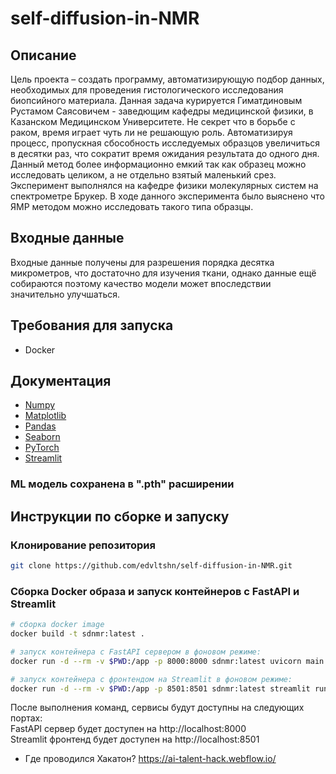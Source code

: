 # self-diffusion-in-NMR

## Описание
Цель проекта – создать программу, автоматизирующую подбор данных, необходимых для проведения гистологического исследования биопсийного материала.
Данная задача курируется Гиматдиновым Рустамом Саясовичем - заведющим кафедры медицинской физики, в Казанском Медицинском Университете.
Не секрет что в борьбе с раком, время играет чуть ли не решающую роль. Автоматизируя процесс, пропускная сбособность исследуемых образцов увеличиться в десятки раз, что сократит время ожидания результата до одного дня. Данный метод более информационно емкий так как образец можно исследовать целиком, а не отдельно взятый маленький срез.
Эксперимент выполнялся на кафедре физики молекулярных систем на спектрометре Брукер. В ходе данного эксперимента было выяснено что ЯМР методом можно исследовать такого типа образцы.

## Входные данные
Входные данные получены для разрешения порядка десятка микрометров, что достаточно для изучения ткани, однако данные ещё собираются поэтому качество модели может впоследствии значительно улучшаться.

## Требования для запуска
- Docker

## Документация
- [Numpy](https://numpy.org/doc/)
- [Matplotlib](https://matplotlib.org/stable/index.html)
- [Pandas](https://pandas.pydata.org/docs/index.html)
- [Seaborn](https://seaborn.pydata.org/)
- [PyTorch](https://pytorch.org/docs/stable/index.html)
- [Streamlit](https://docs.streamlit.io/library/get-started/)

### ML модель сохранена в ".pth" расширении


## Инструкции по сборке и запуску

### Клонирование репозитория

```bash
git clone https://github.com/edvltshn/self-diffusion-in-NMR.git
```

### Сборка Docker образа и запуск контейнеров с FastAPI и Streamlit
```bash
# сборка docker image
docker build -t sdnmr:latest .

# запуск контейнера с FastAPI сервером в фоновом режиме:
docker run -d --rm -v $PWD:/app -p 8000:8000 sdnmr:latest uvicorn main:app --host 0.0.0.0 --port 8000 

# запуск контейнера с фронтендом на Streamlit в фоновом режиме:
docker run -d --rm -v $PWD:/app -p 8501:8501 sdnmr:latest streamlit run app.py
```

После выполнения команд, сервисы будут доступны на следующих портах:  
FastAPI сервер будет доступен на http://localhost:8000  
Streamlit фронтенд будет доступен на http://localhost:8501

- Где проводился Хакатон?
https://ai-talent-hack.webflow.io/
